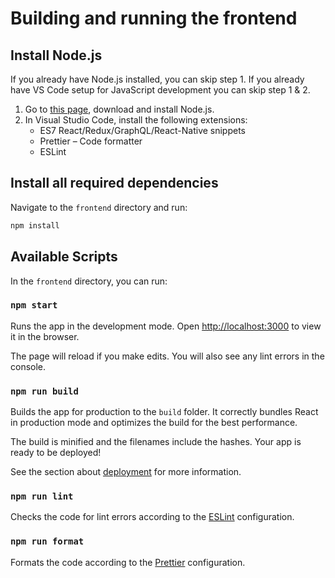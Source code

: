 # Building and running the frontend

## Install Node.js

If you already have Node.js installed, you can skip step 1. If you already have VS Code setup for JavaScript development you can skip step 1 & 2.

1. Go to [this page](https://nodejs.org/en/download/), download and install Node.js.
2. In Visual Studio Code, install the following extensions:
    - ES7 React/Redux/GraphQL/React-Native snippets
    - Prettier – Code formatter
    - ESLint

## Install all required dependencies

Navigate to the `frontend` directory and run:

```bash
npm install
```

## Available Scripts

In the `frontend` directory, you can run:

### `npm start`

Runs the app in the development mode.
Open [http://localhost:3000](http://localhost:3000) to view it in the browser.

The page will reload if you make edits.
You will also see any lint errors in the console.

### `npm run build`

Builds the app for production to the `build` folder.
It correctly bundles React in production mode and optimizes the build for the best performance.

The build is minified and the filenames include the hashes.
Your app is ready to be deployed!

See the section about [deployment](https://facebook.github.io/create-react-app/docs/deployment) for more information.

### `npm run lint`

Checks the code for lint errors according to the [ESLint](.eslintrc.json) configuration.

### `npm run format`

Formats the code according to the [Prettier](.prettierrc.json) configuration.
